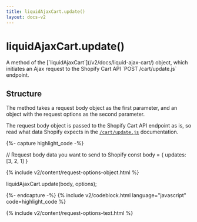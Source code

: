 ```yaml
---
title: liquidAjaxCart.update() 
layout: docs-v2
---
```


# liquidAjaxCart.update()

<p class="lead" markdown="1">
A method of the [`liquidAjaxCart`](/v2/docs/liquid-ajax-cart/) object, 
which initiates an Ajax request to the Shopify Cart API `POST /cart/update.js` endpoint.
</p>

## Structure

The method takes a request body object as the first parameter, and an object with the request options as the second parameter.

The request body object is passed to the Shopify Cart API endpoint as is,
so read what data Shopify expects in the [`/cart/update.js`](https://shopify.dev/docs/api/ajax/reference/cart#post-locale-cart-update-js) documentation.

{%- capture highlight_code -%}

// Request body data you want to send to Shopify
const body = {
  updates: [3, 2, 1]
}

{% include v2/content/request-options-object.html %}

liquidAjaxCart.update(body, options);

{%- endcapture -%}
{% include v2/codeblock.html language="javascript" code=highlight_code %}

{% include v2/content/request-options-text.html %}
